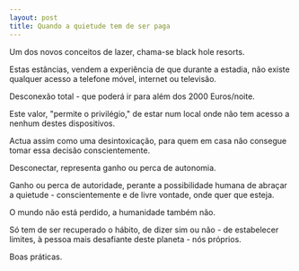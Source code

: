 ```yaml
---
layout: post
title: Quando a quietude tem de ser paga
---
```

Um dos novos conceitos de lazer, chama-se black hole resorts.

Estas estâncias, vendem a experiência de que durante a estadia, não existe qualquer acesso a telefone móvel, internet ou televisão. 

Desconexão total -  que poderá ir para além dos 2000 Euros/noite.

Este valor, "permite o privilégio," de estar num local onde não tem acesso a nenhum destes dispositivos.

Actua assim como uma desintoxicação, para quem em casa não consegue tomar essa decisão conscientemente. 

Desconectar, representa ganho ou perca de autonomia.

Ganho ou perca de autoridade, perante a possibilidade humana de abraçar a quietude - conscientemente e de livre vontade, onde quer que esteja. 

O mundo não está perdido, a humanidade também não. 

Só tem de ser recuperado o hábito, de dizer sim ou não - de estabelecer limites, à pessoa mais desafiante deste planeta - nós próprios. 

Boas práticas.